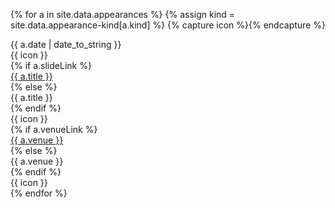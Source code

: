 {% for a in site.data.appearances %}
{% assign kind = site.data.appearance-kind[a.kind] %}
{% capture icon %}<i class="fi-{{ kind.icon }} text-muted" title="{{ kind.desc }}"></i>{% endcapture %}
<div class="row row-striped">
<div class="col-10 col-md-2">{{ a.date | date_to_string }}</div>
<div class="d-md-none col-2 text-end">{{ icon }}</div>
{% if a.slideLink %}
<div class="col-12 col-md-9 col-lg-6"><a href="{{ a.slideLink }}" rel="noopener noreferrer" target="_blank">{{ a.title }}</a></div>
{% else %}
<div class="col-12 col-md-9 col-lg-6">{{ a.title }}</div>
{% endif %}
<div class="d-none d-md-block d-lg-none col-1 text-end">{{ icon }}</div>
{% if a.venueLink %}
<div class="col-12 offset-md-2 col-md-10 offset-lg-0 col-lg-3"><a href="{{ a.venueLink }}" target="_blank">{{ a.venue }}</a></div>
{% else %}
<div class="col-12 offset-md-2 col-md-10 offset-lg-0 col-lg-3">{{ a.venue }}</div>
{% endif %}
<div class="d-none d-lg-block col-1 text-end">{{ icon }}</div>
</div>
{% endfor %}